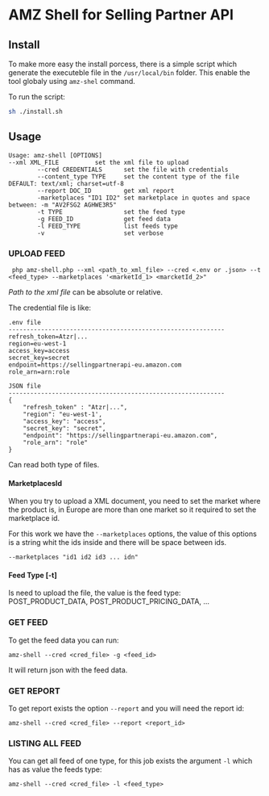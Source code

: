 # AMZ Shell for Selling Partner API
## Install
To make more easy the install porcess, there is a simple script which generate the executeble file in the `/usr/local/bin` folder.
This enable the tool globaly using `amz-shel` command.

To run the script:
```bash
sh ./install.sh
```
## Usage
```
Usage: amz-shell [OPTIONS]
--xml XML_FILE          set the xml file to upload
        --cred CREDENTIALS      set the file with credentials
        --content_type TYPE     set the content type of the file DEFAULT: text/xml; charset=utf-8
        --report DOC_ID         get xml report
        -marketplaces "ID1 ID2" set marketplace in quotes and space between: -m "AV2FSG2 AGHWE3R5"
        -t TYPE                 set the feed type
        -g FEED_ID              get feed data
        -l FEED_TYPE            list feeds type
        -v                      set verbose
```
### UPLOAD FEED
` php amz-shell.php --xml <path_to_xml_file> --cred <.env or .json> --t <feed_type> --marketplaces '<marketId_1> <marcketId_2>"`

*Path to the xml file* can be absolute or relative.

The credential file is like:
```
.env file
------------------------------------------------------------
refresh_token=Atzr|...
region=eu-west-1
access_key=access
secret_key=secret
endpoint=https://sellingpartnerapi-eu.amazon.com
role_arn=arn:role
```

```
JSON file
------------------------------------------------------------
{
    "refresh_token" : "Atzr|...",
    "region": "eu-west-1',
    "access_key": "access",
    "secret_key": "secret",
    "endpoint": "https://sellingpartnerapi-eu.amazon.com",
    "role_arn": "role"
}
```
Can read both type of files.

#### MarketplacesId
When you try to upload a XML document, you need to set the market where 
the product is, in Europe are more than one market so it required to set 
the marketplace id.

For this work we have the `--marketplaces` options, the value of this options is a string whit the ids inside and there will be space between ids.

```
--marketplaces "id1 id2 id3 ... idn"
```

#### Feed Type [-t]
Is need to upload the file, the value is the feed type: POST_PRODUCT_DATA, POST_PRODUCT_PRICING_DATA, ...

### GET FEED
To get the feed data you can run:
```
amz-shell --cred <cred_file> -g <feed_id>
```
It will return json with the feed data.

### GET REPORT
To get report exists the option `--report` and you will need the report id:
```
amz-shell --cred <cred_file> --report <report_id>
```

### LISTING ALL FEED
You can get all feed of one type, for this job exists the argument `-l` which has as value the feeds type:
```
amz-shell --cred <cred_file> -l <feed_type>
```